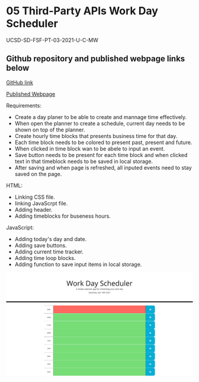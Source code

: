 # 05 Third-Party APIs Work Day Scheduler

UCSD-SD-FSF-PT-03-2021-U-C-MW

## Github repository and published webpage links below

[GitHub link](https://github.com/djony88/05_Work_Day_Scheduler)

[Published Webpage](https://djony88.github.io/05_Work_Day_Scheduler/)

Requirements:

* Create a day planer to be able to create and mannage time effectively.
* When open the planner to create a schedule, current day needs to be shown on top of the planner.
* Create hourly time blocks that presents business time for that day.
* Each time block needs to be colored to present past, present and future.
* When clicked in time block wan to be abele to input an event.
* Save button needs to be present for each time block and when clicked text in that timeblock needs to be saved in local storage.
* After saving and when page is refreshed, all inputed events need to stay saved on the page.

HTML:

* Linking CSS file.
* linking JavaScrpt file.
* Adding header.
* Adding timeblocks for buseness hours.

JavaScript:

* Adding today's day and date.
* Adding save buttons.
* Adding current time tracker.
* Adding time loop blocks.
* Adding function to save input items in local storage.

![Webpage preview](Assets\images\05-Work-Day-Scheduler.png)